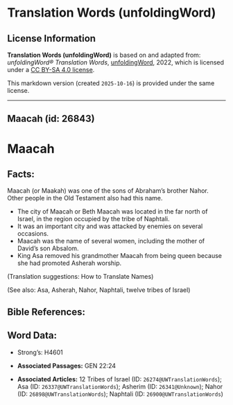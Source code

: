 # Translation Words (unfoldingWord)

## License Information

**Translation Words (unfoldingWord)** is based on and adapted from: _unfoldingWord® Translation Words_, [unfoldingWord](https://unfoldingword.org/utw), 2022, which is licensed under a [CC BY-SA 4.0 license](https://creativecommons.org/licenses/by-sa/4.0/legalcode.en).

This markdown version (created `2025-10-16`) is provided under the same license.



--------------------------------

## Maacah (id: 26843)

Maacah
======

Facts:
------

Maacah (or Maakah) was one of the sons of Abraham’s brother Nahor. Other people in the Old Testament also had this name.

* The city of Maacah or Beth Maacah was located in the far north of Israel, in the region occupied by the tribe of Naphtali.
* It was an important city and was attacked by enemies on several occasions.
* Maacah was the name of several women, including the mother of David’s son Absalom.
* King Asa removed his grandmother Maacah from being queen because she had promoted Asherah worship.

(Translation suggestions: How to Translate Names)

(See also: Asa, Asherah, Nahor, Naphtali, twelve tribes of Israel)

Bible References:
-----------------

Word Data:
----------

* Strong’s: H4601

* **Associated Passages:** GEN 22:24
* **Associated Articles:** 12 Tribes of Israel (ID: `26274@UWTranslationWords`); Asa (ID: `26337@UWTranslationWords`); Asherim (ID: `26341@Unknown`); Nahor (ID: `26898@UWTranslationWords`); Naphtali (ID: `26900@UWTranslationWords`)

